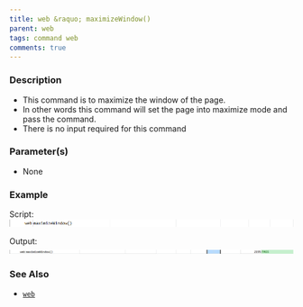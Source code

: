 ```yaml
---
title: web &raquo; maximizeWindow()
parent: web
tags: command web
comments: true
---
```


### Description

- This command is to maximize the window of the page.
- In other words this command will set the page into maximize mode and pass the command.
- There is no input required for this command

### Parameter(s)
- None
### Example

Script:<br/>
![](image/maximizeWindow_01.png)

Output:<br/>
![](image/maximizeWindow_02.png)

### See Also

- [`web`](index)